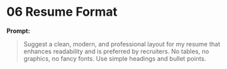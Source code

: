 # 06 Resume Format

**Prompt:**

> Suggest a clean, modern, and professional layout for my resume that enhances readability and is preferred by recruiters. No tables, no graphics, no fancy fonts. Use simple headings and bullet points.